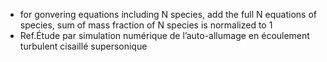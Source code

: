 - for gonvering equations including N species, add the full N equations of species, sum of mass fraction of N species is normalized to 1
- Ref.Étude par simulation numérique de l’auto-allumage en écoulement turbulent cisaillé supersonique
